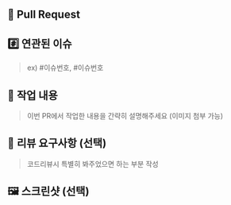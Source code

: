 ##  🧲 Pull Request

## #️⃣ 연관된 이슈

> ex) #이슈번호, #이슈번호

## 📝 작업 내용
> 이번 PR에서 작업한 내용을 간략히 설명해주세요 (이미지 첨부 가능)

## 🔢 리뷰 요구사항 (선택)
> 코드리뷰시 특별히 봐주었으면 하는 부분 작성

## 🖼️ 스크린샷 (선택)
>
